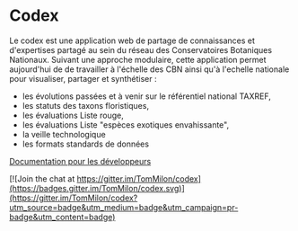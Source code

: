 # Codex

Le codex est une application web de partage de connaissances et d'expertises partagé au sein du réseau des Conservatoires Botaniques Nationaux. Suivant une approche modulaire, cette application permet aujourd'hui de de travailler à l'échelle des CBN ainsi qu'à l'echelle nationale pour visualiser, partager et synthétiser :
- les évolutions passées et à venir sur le référentiel national TAXREF,
- les statuts des taxons floristiques,
- les évaluations Liste rouge,
- les évaluations Liste "espèces exotiques envahissante",
- la veille technologique
- les formats standards de données

[Documentation pour les développeurs](https://github.com/TomMilon/codex/wiki/Pour-les-d%C3%A9veloppeurs)

[![Join the chat at https://gitter.im/TomMilon/codex](https://badges.gitter.im/TomMilon/codex.svg)](https://gitter.im/TomMilon/codex?utm_source=badge&utm_medium=badge&utm_campaign=pr-badge&utm_content=badge)
